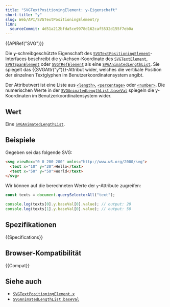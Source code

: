 ```yaml
---
title: "SVGTextPositioningElement: y-Eigenschaft"
short-title: "y"
slug: Web/API/SVGTextPositioningElement/y
l10n:
  sourceCommit: 4d51a212bfda5ce9978d162caf5532d155f7eb0a
---
```


{{APIRef("SVG")}}

Die **`y`**-schreibgeschützte Eigenschaft des [`SVGTextPositioningElement`](/de/docs/Web/API/SVGTextPositioningElement)-Interfaces beschreibt die y-Achsen-Koordinate des [`SVGTextElement`](/de/docs/Web/API/SVGTextElement), [`SVGTSpanElement`](/de/docs/Web/API/SVGTSpanElement) oder [`SVGTRefElement`](/de/docs/Web/API/SVGTRefElement) als eine [`SVGAnimatedLengthList`](/de/docs/Web/API/SVGAnimatedLengthList). Sie spiegelt das {{SVGAttr("y")}}-Attribut wider, welches die vertikale Position der einzelnen Textglyphen im Benutzerkoordinatensystem angibt.

Der Attributwert ist eine Liste aus [`<length>`](/de/docs/Web/SVG/Content_type#length), [`<percentage>`](/de/docs/Web/SVG/Content_type#percentage) oder [`<number>`](/de/docs/Web/SVG/Content_type#number). Die numerischen Werte in der [`SVGAnimatedLengthList.baseVal`](/de/docs/Web/API/SVGAnimatedLengthList/baseVal) spiegeln die y-Koordinaten im Benutzerkoordinatensystem wider.

## Wert

Eine [`SVGAnimatedLengthList`](/de/docs/Web/API/SVGAnimatedLengthList).

## Beispiele

Gegeben sei das folgende SVG:

```html
<svg viewBox="0 0 200 200" xmlns="http://www.w3.org/2000/svg">
  <text x="10" y="20">Hello</text>
  <text x="50" y="50">World</text>
</svg>
```

Wir können auf die berechneten Werte der `y`-Attribute zugreifen:

```js
const texts = document.querySelectorAll("text");

console.log(texts[0].y.baseVal[0].value); // output: 20
console.log(texts[1].y.baseVal[0].value); // output: 50
```

## Spezifikationen

{{Specifications}}

## Browser-Kompatibilität

{{Compat}}

## Siehe auch

- [`SVGTextPositioningElement.x`](/de/docs/Web/API/SVGTextPositioningElement/x)
- [`SVGAnimatedLengthList.baseVal`](/de/docs/Web/API/SVGAnimatedLengthList/baseVal)
